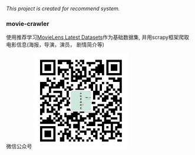 *This project is created for recommend system.*

### movie-crawler
使用推荐学习[MovieLens Latest Datasets](http://files.grouplens.org/datasets/movielens/ml-latest-small.zip)作为基础数据集, 并用scrapy框架爬取电影信息(海报，导演，演员， 剧情简介等)





微信公众号
![image](img/weixin.jpg)
